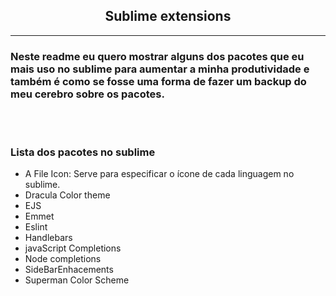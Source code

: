 
## <center>**Sublime extensions**<center> 
---
### Neste readme eu quero mostrar alguns dos pacotes que eu mais uso no sublime para aumentar a minha produtividade e também é como se fosse uma forma de fazer um backup do meu cerebro sobre os pacotes.

<br>
<br>

### **Lista dos pacotes no sublime**

- A File Icon: Serve para especificar o ícone de cada linguagem no sublime.
- Dracula Color theme
- EJS
- Emmet
- Eslint
- Handlebars
- javaScript Completions
- Node completions
- SideBarEnhacements
- Superman Color Scheme



